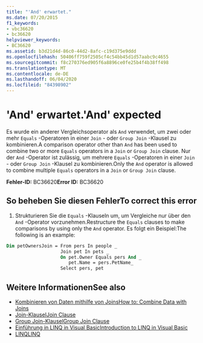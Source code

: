 ```yaml
---
title: "'And' erwartet."
ms.date: 07/20/2015
f1_keywords:
- vbc36620
- bc36620
helpviewer_keywords:
- BC36620
ms.assetid: b3d21d4d-86c0-44d2-8afc-c19d375e9ddd
ms.openlocfilehash: 50406ff759f2505cf4c54bb45d1d57aabc9c4655
ms.sourcegitcommit: f8c270376ed905f6a8896ce0fe25b4f4b38ff498
ms.translationtype: MT
ms.contentlocale: de-DE
ms.lasthandoff: 06/04/2020
ms.locfileid: "84398902"
---
```

# <a name="and-expected"></a><span data-ttu-id="c6379-102">'And' erwartet.</span><span class="sxs-lookup"><span data-stu-id="c6379-102">'And' expected</span></span>
<span data-ttu-id="c6379-103">Es wurde ein anderer Vergleichsoperator als `And` verwendet, um zwei oder mehr `Equals` -Operatoren in einer `Join` - oder `Group Join` -Klausel zu kombinieren.</span><span class="sxs-lookup"><span data-stu-id="c6379-103">A comparison operator other than `And` has been used to combine two or more `Equals` operators in a `Join` or `Group Join` clause.</span></span> <span data-ttu-id="c6379-104">Nur der `And` -Operator ist zulässig, um mehrere `Equals` -Operatoren in einer `Join` - oder `Group Join` -Klausel zu kombinieren.</span><span class="sxs-lookup"><span data-stu-id="c6379-104">Only the `And` operator is allowed to combine multiple `Equals` operators in a `Join` or `Group Join` clause.</span></span>  
  
 <span data-ttu-id="c6379-105">**Fehler-ID:** BC36620</span><span class="sxs-lookup"><span data-stu-id="c6379-105">**Error ID:** BC36620</span></span>  
  
## <a name="to-correct-this-error"></a><span data-ttu-id="c6379-106">So beheben Sie diesen Fehler</span><span class="sxs-lookup"><span data-stu-id="c6379-106">To correct this error</span></span>  
  
1. <span data-ttu-id="c6379-107">Strukturieren Sie die `Equals` -Klauseln um, um Vergleiche nur über den `And` -Operator vorzunehmen.</span><span class="sxs-lookup"><span data-stu-id="c6379-107">Restructure the `Equals` clauses to make comparisons by using only the `And` operator.</span></span> <span data-ttu-id="c6379-108">Es folgt ein Beispiel:</span><span class="sxs-lookup"><span data-stu-id="c6379-108">The following is an example:</span></span>  
  
```vb  
Dim petOwnersJoin = From pers In people _  
                    Join pet In pets _  
                    On pet.Owner Equals pers And _  
                       pet.Name = pers.PetName_  
                    Select pers, pet  
```  
  
## <a name="see-also"></a><span data-ttu-id="c6379-109">Weitere Informationen</span><span class="sxs-lookup"><span data-stu-id="c6379-109">See also</span></span>

- [<span data-ttu-id="c6379-110">Kombinieren von Daten mithilfe von Joins</span><span class="sxs-lookup"><span data-stu-id="c6379-110">How to: Combine Data with Joins</span></span>](../programming-guide/language-features/linq/how-to-combine-data-with-linq-by-using-joins.md)
- [<span data-ttu-id="c6379-111">Join-Klausel</span><span class="sxs-lookup"><span data-stu-id="c6379-111">Join Clause</span></span>](../language-reference/queries/join-clause.md)
- [<span data-ttu-id="c6379-112">Group Join-Klausel</span><span class="sxs-lookup"><span data-stu-id="c6379-112">Group Join Clause</span></span>](../language-reference/queries/group-join-clause.md)
- [<span data-ttu-id="c6379-113">Einführung in LINQ in Visual Basic</span><span class="sxs-lookup"><span data-stu-id="c6379-113">Introduction to LINQ in Visual Basic</span></span>](../programming-guide/language-features/linq/introduction-to-linq.md)
- [<span data-ttu-id="c6379-114">LINQ</span><span class="sxs-lookup"><span data-stu-id="c6379-114">LINQ</span></span>](../programming-guide/language-features/linq/index.md)
